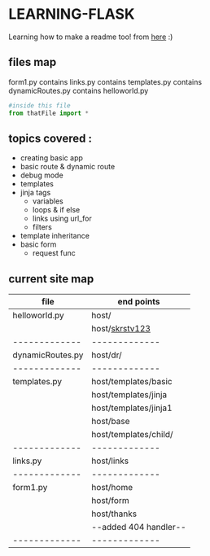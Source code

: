 # LEARNING-FLASK

Learning how to make a readme too! from [here](https://www.makeareadme.com/) :) 

## files map

form1.py contains links.py contains templates.py contains dynamicRoutes.py contains helloworld.py 
```python
#inside this file 
from thatFile import *
```
## topics covered :

* creating basic app
* basic route & dynamic route
* debug mode
* templates
* jinja tags
	* variables
	* loops & if else
	* links using url_for
	* filters
* template inheritance
* basic form
	* request func

## current site map 

| file  | end points |
| ------------- | ------------- |
| helloworld.py  | host/  |
|                | host/[skrstv123](https://skrstv123.github.io)  |
| ------------- | ------------- |
| dynamicRoutes.py  | host/dr/<var>  |
| ------------- | ------------- |
| templates.py  | host/templates/basic  |
|               | host/templates/jinja  |
|               | host/templates/jinja1  |
|               | host/base  |
|               | host/templates/child/<text>  |
| ------------- | ------------- |
| links.py  | host/links  |	
| ------------- | ------------- |
| form1.py  | host/home  |
|               | host/form  |
|               | host/thanks  |
|               | --added 404 handler--  |
| ------------- | ------------- |


